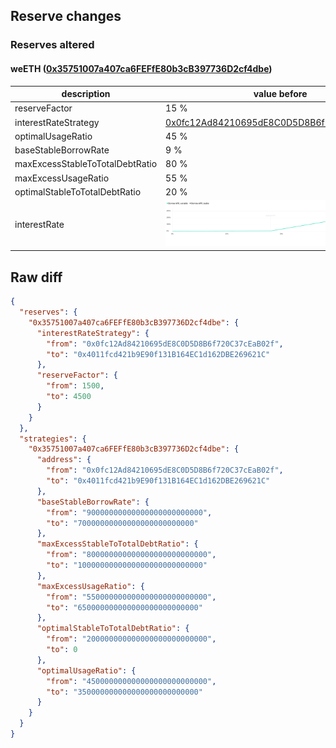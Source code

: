 ## Reserve changes

### Reserves altered

#### weETH ([0x35751007a407ca6FEFfE80b3cB397736D2cf4dbe](https://arbiscan.io/address/0x35751007a407ca6FEFfE80b3cB397736D2cf4dbe))

| description | value before | value after |
| --- | --- | --- |
| reserveFactor | 15 % | 45 % |
| interestRateStrategy | [0x0fc12Ad84210695dE8C0D5D8B6f720C37cEaB02f](https://arbiscan.io/address/0x0fc12Ad84210695dE8C0D5D8B6f720C37cEaB02f) | [0x4011fcd421b9E90f131B164EC1d162DBE269621C](https://arbiscan.io/address/0x4011fcd421b9E90f131B164EC1d162DBE269621C) |
| optimalUsageRatio | 45 % | 35 % |
| baseStableBorrowRate | 9 % | 7 % |
| maxExcessStableToTotalDebtRatio | 80 % | 100 % |
| maxExcessUsageRatio | 55 % | 65 % |
| optimalStableToTotalDebtRatio | 20 % | 0 % |
| interestRate | ![before](/.assets/859e8f346e62fa5dc8eed4d223ca2a8d1c9fc80c.svg) | ![after](/.assets/3aaaf674e060809c81e8e6b0316631fac3bf3376.svg) |

## Raw diff

```json
{
  "reserves": {
    "0x35751007a407ca6FEFfE80b3cB397736D2cf4dbe": {
      "interestRateStrategy": {
        "from": "0x0fc12Ad84210695dE8C0D5D8B6f720C37cEaB02f",
        "to": "0x4011fcd421b9E90f131B164EC1d162DBE269621C"
      },
      "reserveFactor": {
        "from": 1500,
        "to": 4500
      }
    }
  },
  "strategies": {
    "0x35751007a407ca6FEFfE80b3cB397736D2cf4dbe": {
      "address": {
        "from": "0x0fc12Ad84210695dE8C0D5D8B6f720C37cEaB02f",
        "to": "0x4011fcd421b9E90f131B164EC1d162DBE269621C"
      },
      "baseStableBorrowRate": {
        "from": "90000000000000000000000000",
        "to": "70000000000000000000000000"
      },
      "maxExcessStableToTotalDebtRatio": {
        "from": "800000000000000000000000000",
        "to": "1000000000000000000000000000"
      },
      "maxExcessUsageRatio": {
        "from": "550000000000000000000000000",
        "to": "650000000000000000000000000"
      },
      "optimalStableToTotalDebtRatio": {
        "from": "200000000000000000000000000",
        "to": 0
      },
      "optimalUsageRatio": {
        "from": "450000000000000000000000000",
        "to": "350000000000000000000000000"
      }
    }
  }
}
```